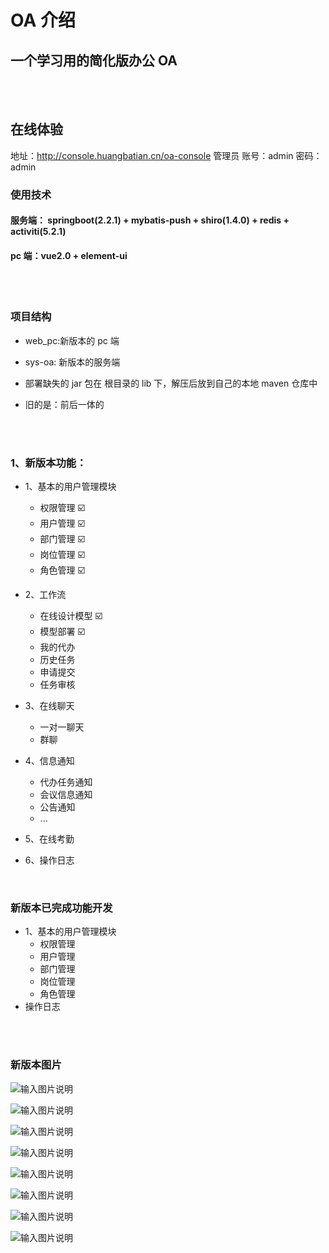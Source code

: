 # OA 介绍

## 一个学习用的简化版办公 OA

<br>
<br>

## 在线体验

地址：<http://console.huangbatian.cn/oa-console> 管理员 账号：admin 密码：admin

### 使用技术

#### 服务端： springboot(2.2.1) + mybatis-push + shiro(1.4.0) + redis + activiti(5.2.1)

#### pc 端：vue2.0 + element-ui

<br>
<br>

### 项目结构

- web_pc:新版本的 pc 端

- sys-oa: 新版本的服务端
- 部署缺失的 jar 包在 根目录的 lib 下，解压后放到自己的本地 maven 仓库中

- 旧的是：前后一体的

<br>
<br>

### 1、新版本功能：

- 1、基本的用户管理模块

  - 权限管理 ☑️
  - 用户管理 ☑️
  - 部门管理 ☑️
  - 岗位管理 ☑️
  - 角色管理 ☑️

- 2、工作流

  - 在线设计模型 ☑️
  - 模型部署 ☑️
  - 我的代办
  - 历史任务
  - 申请提交
  - 任务审核

- 3、在线聊天

  - 一对一聊天
  - 群聊

- 4、信息通知

  - 代办任务通知
  - 会议信息通知
  - 公告通知
  - ...

- 5、在线考勤

- 6、操作日志

<br>

### 新版本已完成功能开发

- 1、基本的用户管理模块
  - 权限管理
  - 用户管理
  - 部门管理
  - 岗位管理
  - 角色管理
- 操作日志

<br>

<br>

### 新版本图片

![输入图片说明](https://images.gitee.com/uploads/images/2021/0129/123813_ec12b548_1950427.png "2.png")

![输入图片说明](https://images.gitee.com/uploads/images/2021/0129/123803_8f6f745d_1950427.png "1.png")

![输入图片说明](https://images.gitee.com/uploads/images/2021/0108/175008_2673c96c_1950427.png "1.png")

![输入图片说明](https://images.gitee.com/uploads/images/2021/0202/193636_4a488d62_1950427.png "1.png")

![输入图片说明](https://images.gitee.com/uploads/images/2021/0202/193647_546654b4_1950427.png "2.png")

![输入图片说明](https://images.gitee.com/uploads/images/2021/0108/175034_044cd44c_1950427.png "3.png")

![输入图片说明](https://images.gitee.com/uploads/images/2021/0108/175041_e9ba04b3_1950427.png "4.png")

![输入图片说明](https://images.gitee.com/uploads/images/2021/0108/175049_aeec52d7_1950427.png "5.png")

<br>
